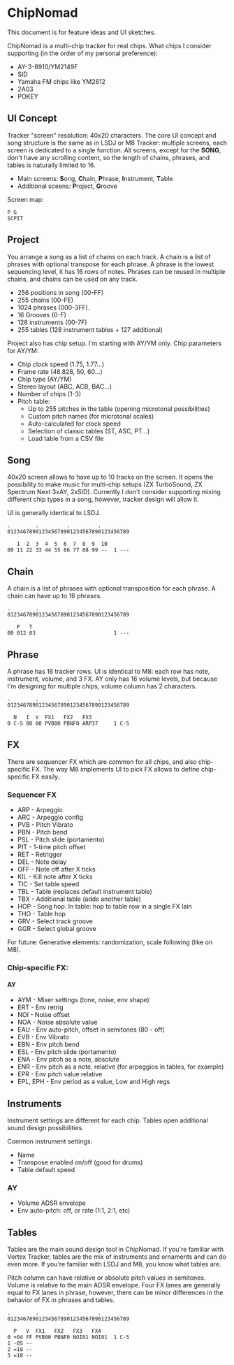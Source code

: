 # ChipNomad

This document is for feature ideas and UI sketches.

ChipNomad is a multi-chip tracker for real chips. What chips I consider supporting (in the order of my personal preference):

- AY-3-8910/YM2149F
- SID
- Yamaha FM chips like YM2612
- 2A03
- POKEY

## UI Concept

Tracker "screen" resolution: 40x20 characters. The core UI concept and song structure is the same as in LSDJ or M8 Tracker:
multiple screens, each screen is dedicated to a single function. All screens, except for the **SONG**,
don't have any scrolling content, so the length of chains, phrases, and tables is naturally limited to 16.

- Main screens: **S**ong, **C**hain, **P**hrase, **I**nstrument, **T**able
- Additional sceens: **P**roject, **G**roove

Screen map:

```
P G
SCPIT
```

## Project

You arrange a song as a list of chains on each track. A chain is a list of phrases with optional transpose
for each phrase. A phrase is the lowest sequencing level, it has 16 rows of notes. Phrases can be reused
in multiple chains, and chains can be used on any track.

- 256 positions in song (00-FF)
- 255 chains (00-FE)
- 1024 phrases (000-3FF).
- 16 Grooves (0-F)
- 128 instruments (00-7F)
- 255 tables (128 instrument tables + 127 additional)

Project also has chip setup. I'm starting with AY/YM only. Chip parameters for AY/YM:

- Chip clock speed (1.75, 1.77...)
- Frame rate (48.828, 50, 60...)
- Chip type (AY/YM)
- Stereo layout (ABC, ACB, BAC...)
- Number of chips (1-3)
- Pitch table:
  - Up to 255 pitches in the table (opening microtonal possibilities)
  - Custom pitch names (for microtonal scales)
  - Auto-calculated for clock speed
  - Selection of classic tables (ST, ASC, PT...)
  - Load table from a CSV file

## Song

40x20 screen allows to have up to 10 tracks on the screen. It opens the possibility
to make music for multi-chip setups (ZX TurboSound, ZX Spectrum Next 3xAY, 2xSID). Currently
I don't consider supporting mixing different chip types in a song, however,
tracker design will allow it.

UI is generally identical to LSDJ.

```
.        .         .         .
012346789012345678901234567890123456789

   1  2  3  4  5  6  7  8  9  10
00 11 22 33 44 55 66 77 88 99 --  1 ---
```

## Chain

A chain is a list of phrases with optional transposition for each phrase. A chain can have up to 16 phrases.

```
.        .         .         .
012346789012345678901234567890123456789

   P   T
00 012 03                         1 ---
```

## Phrase

A phrase has 16 tracker rows. UI is identical to M8: each row has note, instrument, volume, and 3 FX.
AY only has 16 volume levels, but because I'm designing for multiple chips, volume column has 2 characters.

```
.        .         .         .
012346789012345678901234567890123456789

  N   I  V  FX1   FX2   FX3
0 C-5 00 00 PVB00 PBNF0 ARP37     1 C-5
```

## FX

There are sequencer FX which are common for all chips, and also chip-specific FX. The way M8 implements
UI to pick FX allows to define chip-specific FX easily.

### Sequencer FX

- ARP - Arpeggio
- ARC - Arpeggio config
- PVB - Pitch Vibrato
- PBN - Pitch bend
- PSL - Pitch slide (portamento)
- PIT - 1-time pitch offset
- RET - Retrigger
- DEL - Note delay
- OFF - Note off after X ticks
- KIL - Kill note after X ticks
- TIC - Set table speed
- TBL - Table (replaces default instrument table)
- TBX - Additional table (adds another table)
- HOP - Song hop. In table: hop to table row in a single FX lain
- THO - Table hop
- GRV - Select track groove
- GGR - Select global groove

For future: Generative elements: randomization, scale following (like on M8).

### Chip-specific FX:

#### AY

- AYM - Mixer settings (tone, noise, env shape)
- ERT - Env retrig
- NOI - Noise offset
- NOA - Noise absolute value
- EAU - Env auto-pitch, offset in semitones (80 - off)
- EVB - Env Vibrato
- EBN - Env pitch bend
- ESL - Env pitch slide (portamento)
- ENA - Env pitch as a note, absolute
- ENR - Env pitch as a note, relative (for arpeggios in tables, for example)
- EPR - Env pitch value relative
- EPL, EPH - Env period as a value, Low and High regs

## Instruments

Instrument settings are different for each chip. Tables open additional sound design possibilities.

Common instrument settings:

- Name
- Transpose enabled on/off (good for drums)
- Table default speed

### AY

- Volume ADSR envelope
- Env auto-pitch: off, or rate (1:1, 2:1, etc)

## Tables

Tables are the main sound design tool in ChipNomad. If you're familiar with Vortex Tracker, tables are
the mix of instruments and ornaments and can do even more. If you're familiar with LSDJ and M8, you know
what tables are.

Pitch column can have relative or absolute pitch values in semitones. Volume is relative to the main ADSR
envelope. Four FX lanes are generally equal to FX lanes in phrase, however, there can be minor differences
in the behavior of FX in phrases and tables.

```
.        .         .         .
012346789012345678901234567890123456789

  P   V  FX1   FX2   FX3   FX4
0 +04 FF PVB00 PBNF0 NOI01 NOI01  1 C-5
1 -05 --
2 =18 --
3 =18 --
```
